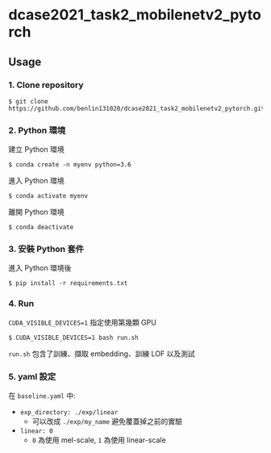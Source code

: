 # dcase2021_task2_mobilenetv2_pytorch
## Usage

### 1. Clone repository
```
$ git clone https://github.com/benlin131020/dcase2021_task2_mobilenetv2_pytorch.git
```

### 2. Python 環境
建立 Python 環境
```
$ conda create -n myenv python=3.6
```

進入 Python 環境
```
$ conda activate myenv
```

離開 Python 環境
```
$ conda deactivate
```

### 3. 安裝 Python 套件
進入 Python 環境後
```
$ pip install -r requirements.txt
```

### 4. Run
`CUDA_VISIBLE_DEVICES=1` 指定使用第幾顆 GPU
```
$ CUDA_VISIBLE_DEVICES=1 bash run.sh
```
`run.sh` 包含了訓練、擷取 embedding、訓練 LOF 以及測試

### 5. yaml 設定
在 `baseline.yaml` 中:
- `exp_directory: ./exp/linear`
    - 可以改成 `./exp/my_name` 避免覆蓋掉之前的實驗
- `linear: 0`
    - `0` 為使用 mel-scale, `1` 為使用 linear-scale
